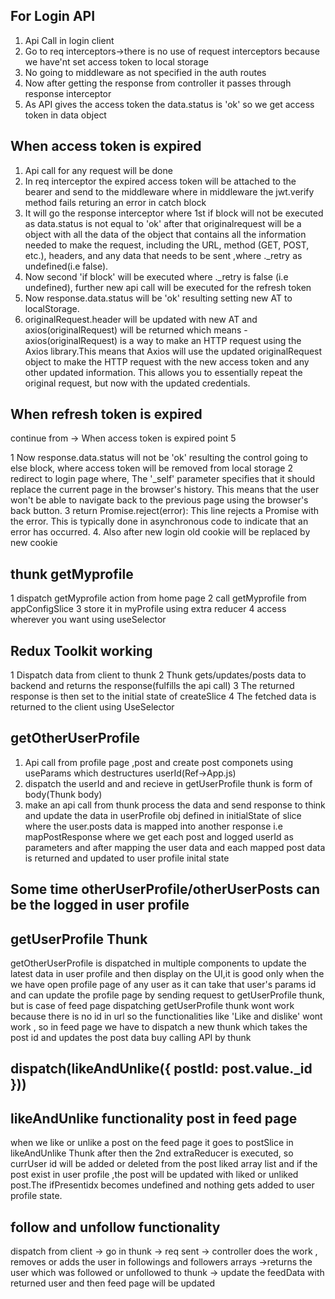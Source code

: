 ## For Login API

1. Api Call in login client
2. Go to req interceptors->there is no use of request interceptors because we have'nt set access token to local storage
3. No going to middleware as not specified in the auth routes
4. Now after getting the response from controller it passes through response interceptor
5. As API gives the access token the data.status is 'ok' so we get access token in data object

## When access token is expired

1. Api call for any request will be done
2. In req interceptor the expired access token will be attached to the bearer and send to the middleware where in middleware the jwt.verify method fails returing an error in catch block
3. It will go the response interceptor where 1st if block will not be executed as data.status is not equal to 'ok' after that originalrequest will be a object with all the data of the object that contains all the information needed to make the request, including the URL, method (GET, POST, etc.), headers, and any data that needs to be sent ,where .\_retry as undefined(i.e false).
4. Now second 'if block' will be executed where .\_retry is false (i.e undefined), further new api call will be executed for the refresh token
5. Now response.data.status will be 'ok' resulting setting new AT to localStorage.
6. originalRequest.header will be updated with new AT and axios(originalRequest) will be returned which means - axios(originalRequest) is a way to make an HTTP request using the Axios library.This means that Axios will use the updated originalRequest object to make the HTTP request with the new access token and any other updated information. This allows you to essentially repeat the original request, but now with the updated credentials.

## When refresh token is expired

continue from -> When access token is expired point 5

1 Now response.data.status will not be 'ok' resulting the control going to else block, where access token will be removed from local storage
2 redirect to login page where, The '\_self' parameter specifies that it should replace the current page in the browser's history. This means that the user won't be able to navigate back to the previous page using the browser's back button.
3 return Promise.reject(error): This line rejects a Promise with the error. This is typically done in asynchronous code to indicate that an error has occurred. 4. Also after new login old cookie will be replaced by new cookie

## thunk getMyprofile

1 dispatch getMyprofile action from home page
2 call getMyprofile from appConfigSlice
3 store it in myProfile using extra reducer
4 access wherever you want using useSelector

## Redux Toolkit working

1 Dispatch data from client to thunk
2 Thunk gets/updates/posts data to backend and returns the response(fulfills the api call)
3 The returned response is then set to the initial state of createSlice
4 The fetched data is returned to the client using UseSelector

## getOtherUserProfile

1. Api call from profile page ,post and create post componets using useParams which destructures userId(Ref->App.js)
2. dispatch the userId and and recieve in getUserProfile thunk is form of body(Thunk body)
3. make an api call from thunk process the data and send response to think and update the data in userProfile obj defined in initialState of slice where the user.posts data is mapped into another response i.e mapPostResponse where we get each post and logged userId as parameters and after mapping the user data and each mapped post data is returned and updated to user profile inital state

## Some time otherUserProfile/otherUserPosts can be the logged in user profile

## getUserProfile Thunk

getOtherUserProfile is dispatched in multiple components to update the latest data in user profile and then display on the UI,it is good only when the we have open profile page of any user as it can take that user's params id and can update the profile page by sending request to getUserProfile thunk, but is case of feed page dispatching getUserProfile thunk wont work because there is no id in url so the functionalities like 'Like and dislike' wont work , so in feed page we have to dispatch a new thunk which takes the post id and updates the post data buy calling API by thunk

## dispatch(likeAndUnlike({ postId: post.value.\_id }))

## likeAndUnlike functionality post in feed page

when we like or unlike a post on the feed page it goes to postSlice in likeAndUnlike Thunk after then the 2nd extraReducer is executed, so currUser id will be added or deleted from the post liked array list and if the post exist in user profile ,the post will be updated with liked or unliked post.The ifPresentidx becomes undefined and nothing gets added to user profile state.

## follow and unfollow functionality

dispatch from client -> go in thunk -> req sent -> controller does the work , removes or adds the user in followings and followers arrays ->returns the user which was followed or unfollowed to thunk -> update the feedData with returned user and then feed page will be updated
